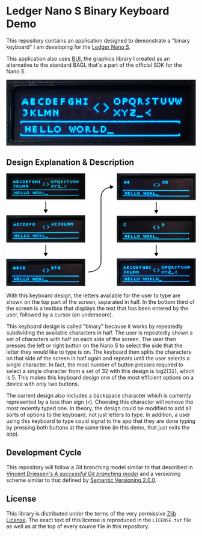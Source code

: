 # Ledger Nano S Binary Keyboard Demo

This repository contains an application designed to demonstrate a "binary
keyboard" I am developing for the [Ledger Nano
S](https://github.com/LedgerHQ/ledger-nano-s).

This application also uses
[BUI](https://github.com/parkerhoyes/bolos-user-interface), the graphics library
I created as an alternative to the standard BAGL that's a part of the official
SDK for the Nano S.

![hello-world.jpg](pics/hello-world.jpg)

## Design Explanation & Description

![diagram.jpg](pics/diagram.jpg)

With this keyboard design, the letters available for the user to type are shown
on the top part of the screen, separated in half. In the bottom third of the
screen is a textbox that displays the text that has been entered by the user,
followed by a cursor (an underscore).

This keyboard design is called "binary" because it works by repeatedly
subdividing the available characters in half. The user is repeatedly shown a set
of characters with half on each side of the screen. The user then presses the
left or right button on the Nano S to select the side that the letter they would
like to type is on. The keyboard then splits the characters on that side of the
screen in half again and repeats until the user selects a single character. In
fact, the most number of button presses required to select a single character
from a set of 32 with this design is log2(32), which is 5. This makes this
keyboard design one of the most efficient options on a device with only two
buttons.

The current design also includes a backspace character which is currently
represented by a less than sign (`<`). Choosing this character will remove the
most recently typed one. In theory, the design could be modified to add all
sorts of options to the keyboard, not just letters to type. In addition, a user
using this keyboard to type could signal to the app that they are done typing by
pressing both buttons at the same time (in this demo, that just exits the app).

## Development Cycle

This repository will follow a Git branching model similar to that described in
[Vincent Driessen's *A successful Git branching
model*](http://nvie.com/posts/a-successful-git-branching-model/) and a
versioning scheme similar to that defined by [Semantic Versioning
2.0.0](http://semver.org/).

## License

This library is distributed under the terms of the very permissive [Zlib
License](https://opensource.org/licenses/Zlib). The exact text of this license
is reproduced in the `LICENSE.txt` file as well as at the top of every source
file in this repository.
